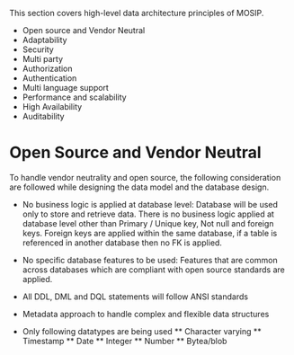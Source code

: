 This section covers high-level data architecture principles of MOSIP.

* Open source and Vendor Neutral
* Adaptability
* Security
* Multi party
* Authorization
* Authentication
* Multi language support
* Performance and scalability
* High Availability
* Auditability

# Open Source and Vendor Neutral

To handle vendor neutrality and open source, the following consideration are followed while designing the data model and the database design.

* No business logic is applied at database level: Database will be used only to store and retrieve data. There is no business logic applied at database level other than Primary / Unique key, Not null and foreign keys. Foreign keys are applied within the same database, if a table is referenced in another database then no FK is applied. 

* No specific database features to be used: Features that are common across databases which are compliant with open source standards are applied. 

* All DDL, DML and DQL statements will follow ANSI standards

* Metadata approach to handle complex and flexible data structures

* Only following datatypes are being used
** Character varying
** Timestamp
** Date
** Integer
** Number
** Bytea/blob
